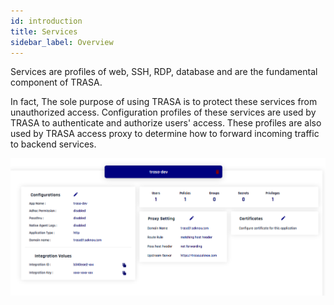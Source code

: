 ```yaml
---
id: introduction
title: Services
sidebar_label: Overview
---
```



Services are profiles of web, SSH, RDP, database and are the fundamental component of TRASA. 



In fact, The sole purpose of using TRASA is to protect these services from unauthorized access. Configuration profiles of these services are used by TRASA to authenticate and authorize users' access. These profiles are also used by TRASA access proxy to determine how to forward incoming traffic to backend services.

![service profile](./service-profile.png 'Example of Web Service Profile')